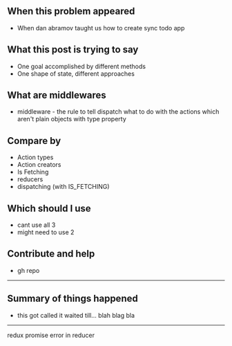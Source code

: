 
## When this problem appeared
- When dan abramov taught us how to create sync todo app

## What this post is trying to say
- One goal accomplished by different methods
- One shape of state, different approaches

## What are middlewares
- middleware - the rule to tell dispatch what to do with the actions which aren't plain objects with type property

## Compare by
- Action types
- Action creators
- Is Fetching
- reducers
- dispatching (with IS_FETCHING)

## Which should I use
- cant use all 3
- might need to use 2

## Contribute and help
- gh repo


-------

## Summary of things happened
- this got called it waited till... blah blag bla



----
redux promise
 error in reducer 


